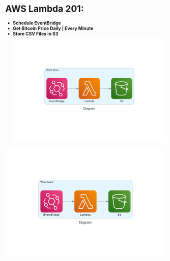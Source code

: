# AWS Lambda 201: 
* **Schedule EventBridge**
* **Get Bitcoin Price Daily | Every Minute**
* **Store CSV Files in S3**
![png](images/diagram.png)
<img width="800" src="images/diagram.png">





 
